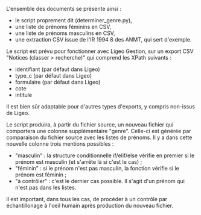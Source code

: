 L'ensemble des documents se présente ainsi :
- le script proprement dit (determiner_genre.py),
- une liste de prénoms féminins en CSV,
- une liste de prénoms masculins en CSV,
- une extraction CSV issue de l'IR 1994 8 des ANMT, qui sert d'exemple.

Le script est prévu pour fonctionner avec Ligeo Gestion, sur un export CSV "Notices (classer > recherche)" qui comprend les XPath suivants :
- identifiant (par défaut dans Ligeo)
- type_c (par défaut dans Ligeo)
- formulaire (par défaut dans Ligeo)
- cote
- intitule

Il est bien sûr adaptable pour d'autres types d'exports, y compris non-issus de Ligeo.

Le script produira, à partir du fichier source, un nouveau fichier qui comportera une colonne supplémentaire "genre". Celle-ci est générée par comparaison du fichier source avec les listes de prénoms. Il y a dans cette nouvelle colonne trois mentions possibles :
- "masculin" : la structure conditionnelle if/elif/else vérifie en premier si le prénom est masculin (et s'arrête là si c'est le cas) ;
- "féminin" : si le prénom n'est pas masculin, la fonction vérifie si le prénom est féminin ;
- "à contrôler" : c'est le dernier cas possible. Il s'agit d'un prénom qui n'est pas dans les listes.

Il est important, dans tous les cas, de procéder à un contrôle par échantillonage à l'oeil humain après production du nouveau fichier.
